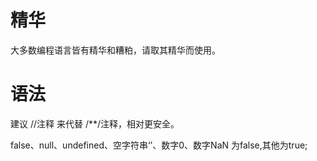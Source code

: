 # 精华

大多数编程语言皆有精华和糟粕，请取其精华而使用。

# 语法

建议 //注释 来代替 /**/注释，相对更安全。

false、null、undefined、空字符串‘’、数字0、数字NaN 为false,其他为true;


